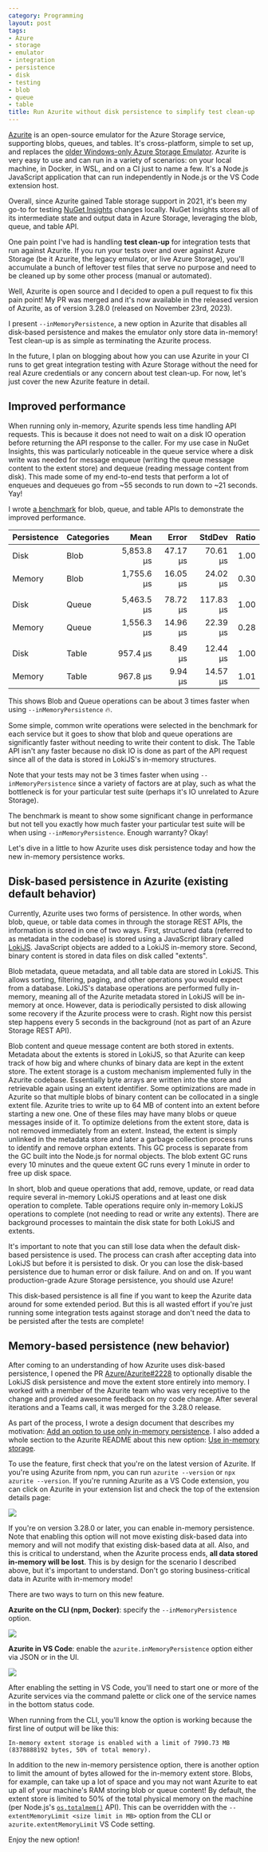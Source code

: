 ```yaml
---
category: Programming
layout: post
tags:
- Azure
- storage
- emulator
- integration
- persistence
- disk
- testing
- blob
- queue
- table
title: Run Azurite without disk persistence to simplify test clean-up
---
```


[Azurite](https://github.com/Azure/Azurite) is an open-source emulator for the Azure Storage service, supporting blobs,
queues, and tables. It's cross-platform, simple to set up, and replaces the [older Windows-only Azure Storage
Emulator](https://learn.microsoft.com/en-us/azure/storage/common/storage-use-emulator). Azurite is very easy to use and
can run in a variety of scenarios: on your local machine, in Docker, in WSL, and on a CI just to name a few. It's a
Node.js JavaScript application that can run independently in Node.js or the VS Code extension host.

Overall, since Azurite gained Table storage support in 2021, it's been my go-to for testing [NuGet
Insights](https://github.com/NuGet/Insights) changes locally. NuGet Insights stores all of its intermediate state and
output data in Azure Storage, leveraging the blob, queue, and table API.

One pain point I've had is handling **test clean-up** for integration tests that run against Azurite. If you run your
tests over and over against Azure Storage (be it Azurite, the legacy emulator, or live Azure Storage), you'll accumulate
a bunch of leftover test files that serve no purpose and need to be cleaned up by some other process (manual or
automated).

Well, Azurite is open source and I decided to open a pull request to fix this pain point! My PR was merged and it's now
available in the released version of Azurite, as of version 3.28.0 (released on November 23rd, 2023).

I present `--inMemoryPersistence`, a new option in Azurite that disables all disk-based persistence and makes the
emulator only store data in-memory! Test clean-up is as simple as terminating the Azurite process.

In the future, I plan on blogging about how you can use Azurite in your CI runs to get great integration testing with
Azure Storage without the need for real Azure credentials or any concern about test clean-up. For now, let's just cover
the new Azurite feature in detail.

## Improved performance

When running only in-memory, Azurite spends less time handling API requests. This is because it does not need to wait on
a disk IO operation before returning the API response to the caller. For my use case in NuGet Insights, this was
particularly noticeable in the queue service where a disk write was needed for message enqueue (writing the queue
message content to the extent store) and dequeue (reading message content from disk). This made some of my end-to-end
tests that perform a lot of enqueues and dequeues go from ~55 seconds to run down to ~21 seconds. Yay!

I wrote [a benchmark](https://github.com/joelverhagen/azurite-sample/blob/main/benches/Program.cs) for blob, queue, and
table APIs to demonstrate the improved performance.

| Persistence | Categories |       Mean |    Error |    StdDev | Ratio |
| ----------- | ---------- | ---------: | -------: | --------: | ----: |
| Disk        | Blob       | 5,853.8 μs | 47.17 μs |  70.61 μs |  1.00 |
| Memory      | Blob       | 1,755.6 μs | 16.05 μs |  24.02 μs |  0.30 |
|             |            |            |          |           |       |
| Disk        | Queue      | 5,463.5 μs | 78.72 μs | 117.83 μs |  1.00 |
| Memory      | Queue      | 1,556.3 μs | 14.96 μs |  22.39 μs |  0.28 |
|             |            |            |          |           |       |
| Disk        | Table      |   957.4 μs |  8.49 μs |  12.44 μs |  1.00 |
| Memory      | Table      |   967.8 μs |  9.94 μs |  14.57 μs |  1.01 |

This shows Blob and Queue operations can be about 3 times faster when using `--inMemoryPersistence` 🔥. 

Some simple, common write operations were selected in the benchmark for each service but it goes to show that blob and
queue operations are significantly faster without needing to write their content to disk. The Table API isn't any faster
because no disk IO is done as part of the API request since all of the data is stored in LokiJS's in-memory structures.

Note that your tests may not be 3 times faster when using `--inMemoryPersistence` since a variety of factors are at
play, such as what the bottleneck is for your particular test suite (perhaps it's IO unrelated to Azure Storage).

The benchmark is meant to show some significant change in performance but not tell you exactly how much faster your
particular test suite will be when using `--inMemoryPersistence`. Enough warranty? Okay!

Let's dive in a little to how Azurite uses disk persistence today and how the new in-memory persistence works.

## Disk-based persistence in Azurite (existing default behavior)

Currently, Azurite uses two forms of persistence. In other words, when blob, queue, or table data comes in through the
storage REST APIs, the information is stored in one of two ways. First, structured data (referred to as metadata in the
codebase) is stored using a JavaScript library called [LokiJS](https://github.com/techfort/LokiJS). JavaScript objects
are added to a LokiJS in-memory store. Second, binary content is stored in data files on disk called "extents". 

Blob metadata, queue metadata, and all table data are stored in LokiJS. This allows sorting, filtering, paging, and
other operations you would expect from a database. LokiJS's database operations are performed fully in-memory, meaning
all of the Azurite metadata stored in LokiJS will be in-memory at once. However, data is periodically persisted to disk
allowing some recovery if the Azurite process were to crash. Right now this persist step happens every 5 seconds in the
background (not as part of an Azure Storage REST API).

Blob content and queue message content are both stored in extents. Metadata about the extents is stored in LokiJS, so
that Azurite can keep track of how big and where chunks of binary data are kept in the extent store. The extent storage
is a custom mechanism implemented fully in the Azurite codebase. Essentially byte arrays are written into the store and
retrievable again using an extent identifier. Some optimizations are made in Azurite so that multiple blobs of binary
content can be collocated in a single extent file. Azurite tries to write up to 64 MB of content into an extent before
starting a new one. One of these files may have many blobs or queue messages inside of it. To optimize deletions from
the extent store, data is not removed immediately from an extent. Instead, the extent is simply unlinked in the metadata
store and later a garbage collection process runs to identify and remove orphan extents. This GC process is separate
from the GC built into the Node.js for normal objects. The blob extent GC runs every 10 minutes and the queue extent GC
runs every 1 minute in order to free up disk space.

In short, blob and queue operations that add, remove, update, or read data require several in-memory LokiJS operations
and at least one disk operation to complete. Table operations require only in-memory LokiJS operations to complete (not
needing to read or write any extents). There are background processes to maintain the disk state for both LokiJS and
extents.

It's important to note that you can still lose data when the default disk-based persistence is used. The process can
crash after accepting data into LokiJS but before it is persisted to disk. Or you can lose the disk-based persistence
due to human error or disk failure. And on and on. If you want production-grade Azure Storage persistence, you should
use Azure!

This disk-based persistence is all fine if you want to keep the Azurite data around for some extended period. But this
is all wasted effort if you're just running some integration tests against storage and don't need the data to be
persisted after the tests are complete!

## Memory-based persistence (new behavior)

After coming to an understanding of how Azurite uses disk-based persistence, I opened the PR
[Azure/Azurite#2228](https://github.com/Azure/Azurite/pull/2228) to optionally disable the LokiJS disk persistence and
move the extent store entirely into memory. I worked with a member of the Azurite team who was very receptive to the
change and provided awesome feedback on my code change. After several iterations and a Teams call, it was merged for the
3.28.0 release.

As part of the process, I wrote a design document that describes my motivation: [Add an option to use only in-memory
persistence](https://github.com/Azure/Azurite/blob/105a9cd217b881922016edb7a683ebea1ab3b28a/docs/designs/2023-10-in-memory-persistence.md).
I also added a whole section to the Azurite README about this new option: [Use in-memory
storage](https://github.com/Azure/azurite#use-in-memory-storage).

To use the feature, first check that you're on the latest version of Azurite. If you're using Azurite from npm, you can
run `azurite --version` or `npx azurite --version`. If you're running Azurite as a VS Code extension, you can click on
Azurite in your extension list and check the top of the extension details page:

<img class="center" src="{% attachment vscode-version.png %}" />

If you're on version 3.28.0 or later, you can enable in-memory persistence. Note that enabling this option will not move
existing disk-based data into memory and will not modify that existing disk-based data at all. Also, and this is
critical to understand, when the Azurite process ends, **all data stored in-memory will be lost**. This is by design for
the scenario I described above, but it's important to understand. Don't go storing business-critical data in Azurite
with in-memory mode!

There are two ways to turn on this new feature.

**Azurite on the CLI (npm, Docker)**: specify the `--inMemoryPersistence` option.

<img class="center" src="{% attachment enable-in-cli.png %}" />

**Azurite in VS Code**: enable the `azurite.inMemoryPersistence` option either via JSON or in the UI.

<img class="center" src="{% attachment enable-in-vscode.png %}" />

After enabling the setting in VS Code, you'll need to start one or more of the Azurite services via the command palette
or click one of the service names in the bottom status code.

When running from the CLI, you'll know the option is working because the first line of output will be like this:

<code>In-memory extent storage is enabled with a limit of 7990.73 MB (8378888192 bytes, 50% of total memory).</code>

In addition to the new in-memory persistence option, there is another option to limit the amount of bytes allowed for
the in-memory extent store. Blobs, for example, can take up a lot of space and you may not want Azurite to eat up all of
your machine's RAM storing blob or queue content! By default, the extent store is limited to 50% of the total physical
memory on the machine (per Node.js's [`os.totalmem()`](https://nodejs.org/api/os.html#ostotalmem) API). This can be
overridden with the `--extentMemoryLimit <size limit in MB>` option from the CLI or `azurite.extentMemoryLimit` VS Code
setting.

Enjoy the new option!
